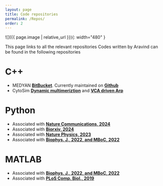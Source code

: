 ```yaml
---
layout: page
title: Code repositories
permalink: /Repos/
order: 2
---
```


![]({{ page.image | relative_url  }}){: width="480" }

This page links to all the relevant repositories 
Codes written by Aravind can be found in the following repositories

# C++
* MEDYAN [**BitBucket**](https://bitbucket.org/jkomianos/medyan/src/master/). Currently maintained on [**Github**](https://github.com/medyan-dev/medyan-public)
* CytoSim [**Dynamic multimeriztion**](https://github.com/RangamaniLabUCSD/Dynamic_multimerization) and [**VCA driven Arp**](https://github.com/achansek/CytoSim_VASP_Arp_VCA)

# Python
* Associated with [**Nature Communications, 2024**](https://github.com/RangamaniLabUCSD/VASP_droplet_CytoSim)
* Associated with [**Biorxiv, 2024**](https://github.com/RangamaniLabUCSD/FBP_NWASP_Nanopillar)
* Associated with [**Nature Physics, 2023**](https://github.com/achansek/VASPDroplet)
* Associated with [**Biophys. J., 2022, and MBoC, 2022**](https://github.com/achansek/MEDYANArp23_2021/tree/main/src)

# MATLAB
* Associated with [**Biophys. J., 2022, and MBoC, 2022**](https://github.com/achansek/MEDYANArp23_2021/tree/main/src)
* Associated with [**PLoS Comp. Biol., 2019**](https://github.com/achansek/readMEDYANtraj)
